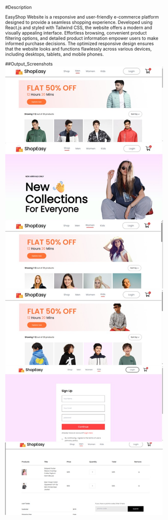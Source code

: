 #Description

EasyShop Website is a responsive and user-friendly e-commerce platform designed to provide a seamless shopping experience. Developed using React.js and styled with Tailwind CSS, the website offers a modern and visually appealing interface. Effortless browsing, convenient product filtering options, and detailed product information empower users to make informed purchase decisions. The optimized responsive design ensures that the website looks and functions flawlessly across various devices, including desktops, tablets, and mobile phones.

##Output_Screenshots
![](src/assets/1.jpeg)
![](src/assets/2.jpeg)
![](src/assets/3.jpeg)
![](src/assets/4.jpeg)
![](src/assets/5.jpeg)
![](src/assets/6.jpeg)
